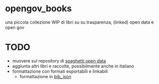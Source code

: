 
# opengov_books
una piccola collezione WIP di libri su su trasparenza, (linked) open data e open gov 

# TODO
+ muovere sul repository di [spaghetti open data](https://github.com/spaghetti-open-data)
+ aggiunta altri libri e raccolte, possibilmente anche in italiano
+ formattazione con formati esportabili e linkabili
  + formattazione in [bib_json](http://okfnlabs.org/bibjson/)
